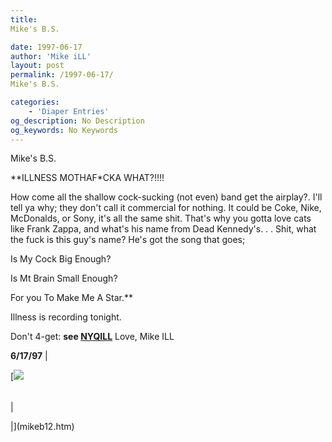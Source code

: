 ```yaml
---
title: 
Mike's B.S.

date: 1997-06-17
author: 'Mike iLL'
layout: post
permalink: /1997-06-17/
Mike's B.S.

categories:
    - 'Diaper Entries'
og_description: No Description
og_keywords: No Keywords
---
```

<style>
body {
  background-color: ;
  color: ;
}
a {
  color: ;
}
a:active {
  color: ;
}
a:visited {
  color: ;
}
</style>



Mike's B.S.





**ILLNESS MOTHAF\*CKA WHAT?!!!! 


 How come all the shallow cock-sucking (not even) band get the airplay?.
I'll tell ya why; they don't call it commercial for nothing. It could be Coke, Nike, McDonalds, or Sony, it's all the same shit. 
That's why you gotta love cats like Frank Zappa, and what's his name from Dead Kennedy's. . .
Shit, what the fuck is this guy's name? He's got the song that goes; 




  
 Is My Cock Big Enough?
  
 Is Mt Brain Small Enough?
  
 For you To Make Me A Star.**

 Illness is recording tonight. 


 Don't 4-get: **see [NYQILL](shows.htm)**
Love, Mike ILL




 **6/17/97** |
  
  

[![](for.gif)



|  |
| --- |
| 

 |](mikeb12.htm)




